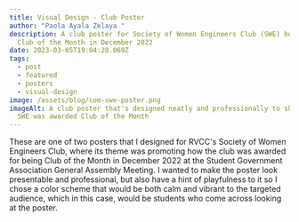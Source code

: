 ```yaml
---
title: Visual Design - Club Poster
author: "Paola Ayala Zelaya "
description: A club poster for Society of Women Engineers Club (SWE) honoring
  Club of the Month in December 2022
date: 2023-03-05T19:04:20.069Z
tags:
  - post
  - featured
  - posters
  - visual-design
image: /assets/blog/com-swe-poster.png
imageAlt: A club poster that's designed neatly and professionally to show how
  SWE was awarded Club of the Month
---
```



These are one of two posters that I designed for RVCC's Society of Women Engineers Club, where its theme was promoting how the club was awarded for being Club of the Month in December 2022 at the Student Government Association General Assembly Meeting. I wanted to make the poster look presentable and professional, but also have a hint of playfulness to it so I chose a color scheme that would be both calm and vibrant to the targeted audience, which in this case, would be students who come across looking at the poster. 